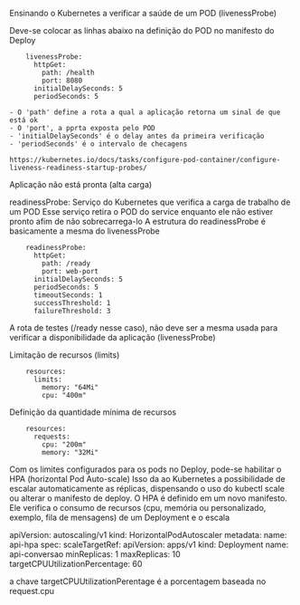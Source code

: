 Ensinando o Kubernetes  a verificar a saúde de um POD (livenessProbe)

Deve-se colocar as linhas abaixo na definição do POD no manifesto do Deploy

        livenessProbe:
          httpGet:
            path: /health
            port: 8080
          initialDelaySeconds: 5
          periodSeconds: 5

    - O 'path' define a rota a qual a aplicação retorna um sinal de que está ok
    - O 'port', a pprta exposta pelo POD
    - 'initialDelaySeconds' é o delay antes da primeira verificação
    - 'periodSeconds' é o intervalo de checagens

    https://kubernetes.io/docs/tasks/configure-pod-container/configure-liveness-readiness-startup-probes/


Aplicação não está pronta (alta carga)

readinessProbe: Serviço do Kubernetes que verifica a carga de trabalho de um POD
Esse serviço retira o POD do service enquanto ele não estiver pronto afim de não sobrecarrega-lo
A estrutura do readinessProbe é basicamente a mesma do livenessProbe

        readinessProbe:
          httpGet:
            path: /ready
            port: web-port
          initialDelaySeconds: 5
          periodSeconds: 5
          timeoutSeconds: 1
          successThreshold: 1
          failureThreshold: 3

A rota de testes (/ready nesse caso), não deve ser a mesma usada para verificar a disponibilidade da aplicação (livenessProbe)

Limitação de recursos (limits)

        resources:
          limits:
            memory: "64Mi"
            cpu: "400m"

Definição da quantidade mínima de recursos 
        
        resources:
          requests:
            cpu: "200m"
            memory: "32Mi"

Com os limites configurados para os pods no Deploy, pode-se habilitar o HPA (horizontal Pod Auto-scale)
Isso da ao Kubernetes a possibilidade de escalar automaticamente as réplicas, dispensando o uso do kubectl scale
ou alterar o manifesto de deploy.
O HPA é definido em um novo manifesto. Ele verifica o consumo de recursos (cpu, memória ou personalizado, exemplo, fila de mensagens) de um Deployment e o escala


apiVersion: autoscaling/v1
kind: HorizontalPodAutoscaler
metadata:
  name: api-hpa
spec:
  scaleTargetRef:
    apiVersion: apps/v1
    kind: Deployment
    name: api-conversao
  minReplicas: 1
  maxReplicas: 10
  targetCPUUtilizationPercentage: 60

  a chave targetCPUUtilizationPerentage é a porcentagem baseada no request.cpu




